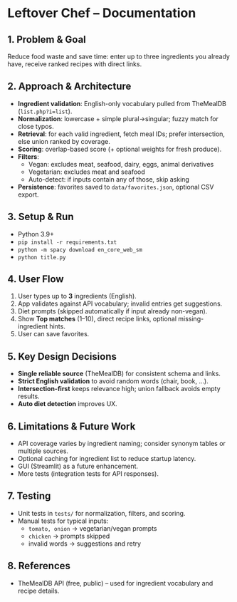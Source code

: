 # Leftover Chef – Documentation

## 1. Problem & Goal
Reduce food waste and save time: enter up to three ingredients you already have, receive ranked recipes with direct links.

## 2. Approach & Architecture
- **Ingredient validation**: English-only vocabulary pulled from TheMealDB (`list.php?i=list`).
- **Normalization**: lowercase + simple plural→singular; fuzzy match for close typos.
- **Retrieval**: for each valid ingredient, fetch meal IDs; prefer intersection, else union ranked by coverage.
- **Scoring**: overlap-based score (+ optional weights for fresh produce).
- **Filters**:
  - Vegan: excludes meat, seafood, dairy, eggs, animal derivatives
  - Vegetarian: excludes meat and seafood
  - Auto-detect: if inputs contain any of those, skip asking
- **Persistence**: favorites saved to `data/favorites.json`, optional CSV export.

## 3. Setup & Run
- Python 3.9+
- `pip install -r requirements.txt`
- `python -m spacy download en_core_web_sm`
- `python title.py`

## 4. User Flow
1. User types up to **3** ingredients (English).
2. App validates against API vocabulary; invalid entries get suggestions.
3. Diet prompts (skipped automatically if input already non-vegan).
4. Show **Top matches** (1–10), direct recipe links, optional missing-ingredient hints.
5. User can save favorites.

## 5. Key Design Decisions
- **Single reliable source** (TheMealDB) for consistent schema and links.
- **Strict English validation** to avoid random words (chair, book, …).
- **Intersection-first** keeps relevance high; union fallback avoids empty results.
- **Auto diet detection** improves UX.

## 6. Limitations & Future Work
- API coverage varies by ingredient naming; consider synonym tables or multiple sources.
- Optional caching for ingredient list to reduce startup latency.
- GUI (Streamlit) as a future enhancement.
- More tests (integration tests for API responses).

## 7. Testing
- Unit tests in `tests/` for normalization, filters, and scoring.
- Manual tests for typical inputs:
  - `tomato, onion` → vegetarian/vegan prompts
  - `chicken` → prompts skipped
  - invalid words → suggestions and retry

## 8. References
- TheMealDB API (free, public) – used for ingredient vocabulary and recipe details.
